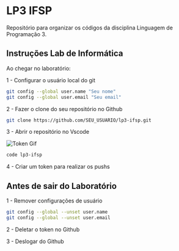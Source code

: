 # LP3 IFSP

Repositório para organizar os códigos da  disciplina Linguagem de Programação 3.

## Instruções Lab de Informática 

Ao chegar no laboratório:

1 - Configurar o usuário local do git 

```bash
git config --global user.name "Seu nome"
git config --global user.email "Seu email"
```

2 - Fazer o clone do seu repositório no Github

```bash
git clone https://github.com/SEU_USUARIO/lp3-ifsp.git
```

3 - Abrir o repositório no Vscode 

![Token Gif](https://raw.githubusercontent.com/wiki/kai-tub/external-repo-sync-action/gifs/create_token_short.gif)


```bash
code lp3-ifsp
```

4 - Criar um token para realizar os pushs 

## Antes de sair do Laboratório

1 - Remover configurações de usuário

```bash
git config --global --unset user.name
git config --global --unset user.email
```

2 - Deletar o token no Github

3 - Deslogar do Github
